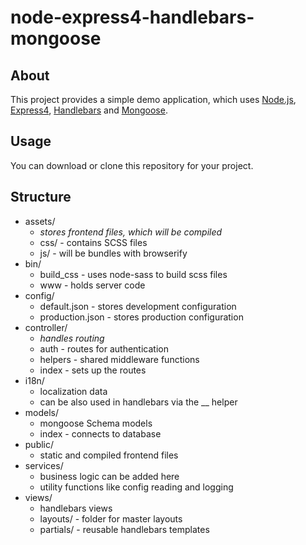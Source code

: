 # node-express4-handlebars-mongoose

## About
This project provides a simple demo application,
which uses [Node.js](https://nodejs.org/), [Express4](http://expressjs.com/),
[Handlebars](http://handlebarsjs.com/) and [Mongoose](http://mongoosejs.com/).

## Usage
You can download or clone this repository for your project.

## Structure

* assets/
  * _stores frontend files, which will be compiled_
  * css/ - contains SCSS files
  * js/ - will be bundles with browserify
* bin/
  * build_css - uses node-sass to build scss files
  * www - holds server code
* config/
  * default.json - stores development configuration
  * production.json - stores production configuration  
* controller/
  * _handles routing_
  * auth - routes for authentication
  * helpers - shared middleware functions
  * index - sets up the routes
* i18n/
  * localization data
  * can be also used in handlebars via the __ helper
* models/
  * mongoose Schema models
  * index - connects to database
* public/
  * static and compiled frontend files
* services/
  * business logic can be added here
  * utility functions like config reading and logging
* views/
  * handlebars views
  * layouts/ - folder for master layouts
  * partials/ - reusable handlebars templates
